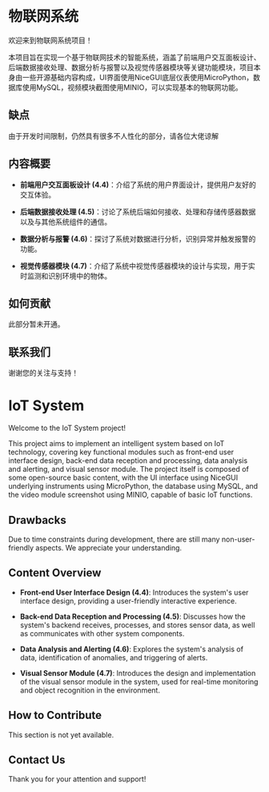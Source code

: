 # 物联网系统

欢迎来到物联网系统项目！

本项目旨在实现一个基于物联网技术的智能系统，涵盖了前端用户交互面板设计、后端数据接收处理、数据分析与报警以及视觉传感器模块等关键功能模块，项目本身由一些开源基础内容构成，UI界面使用NiceGUI底层仪表使用MicroPython，数据库使用MySQL，视频模块截图使用MINIO，可以实现基本的物联网功能。
## 缺点

由于开发时间限制，仍然具有很多不人性化的部分，请各位大佬谅解

## 内容概要

- **前端用户交互面板设计 (4.4)**：介绍了系统的用户界面设计，提供用户友好的交互体验。
  
- **后端数据接收处理 (4.5)**：讨论了系统后端如何接收、处理和存储传感器数据以及与其他系统组件的通信。

- **数据分析与报警 (4.6)**：探讨了系统对数据进行分析，识别异常并触发报警的功能。

- **视觉传感器模块 (4.7)**：介绍了系统中视觉传感器模块的设计与实现，用于实时监测和识别环境中的物体。

## 如何贡献

此部分暂未开通。

## 联系我们

谢谢您的关注与支持！


# IoT System

Welcome to the IoT System project!

This project aims to implement an intelligent system based on IoT technology, covering key functional modules such as front-end user interface design, back-end data reception and processing, data analysis and alerting, and visual sensor module. The project itself is composed of some open-source basic content, with the UI interface using NiceGUI underlying instruments using MicroPython, the database using MySQL, and the video module screenshot using MINIO, capable of basic IoT functions.

## Drawbacks

Due to time constraints during development, there are still many non-user-friendly aspects. We appreciate your understanding.

## Content Overview

- **Front-end User Interface Design (4.4)**: Introduces the system's user interface design, providing a user-friendly interactive experience.
  
- **Back-end Data Reception and Processing (4.5)**: Discusses how the system's backend receives, processes, and stores sensor data, as well as communicates with other system components.

- **Data Analysis and Alerting (4.6)**: Explores the system's analysis of data, identification of anomalies, and triggering of alerts.

- **Visual Sensor Module (4.7)**: Introduces the design and implementation of the visual sensor module in the system, used for real-time monitoring and object recognition in the environment.

## How to Contribute

This section is not yet available.

## Contact Us

Thank you for your attention and support!

